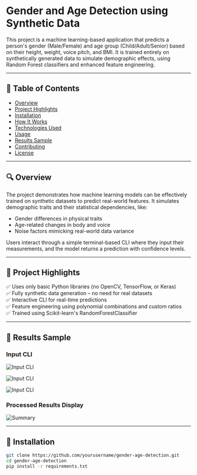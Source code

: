 # Gender and Age Detection using Synthetic Data

This project is a machine learning-based application that predicts a person's gender (Male/Female) and age group (Child/Adult/Senior) based on their height, weight, voice pitch, and BMI. It is trained entirely on synthetically generated data to simulate demographic effects, using Random Forest classifiers and enhanced feature engineering.

---

## 📌 Table of Contents

- [Overview](#-overview)
- [Project Highlights](#-project-highlights)
- [Installation](#installation)
- [How It Works](#how-it-works)
- [Technologies Used](#technologies-used)
- [Usage](#usage)
- [Results Sample](#-results-sample)
- [Contributing](#contributing)
- [License](#license)

---

## 🔍 Overview

The project demonstrates how machine learning models can be effectively trained on synthetic datasets to predict real-world features. It simulates demographic traits and their statistical dependencies, like:

- Gender differences in physical traits  
- Age-related changes in body and voice  
- Noise factors mimicking real-world data variance  

Users interact through a simple terminal-based CLI where they input their measurements, and the model returns a prediction with confidence levels.

---

## 🚀 Project Highlights

✅ Uses only basic Python libraries (no OpenCV, TensorFlow, or Keras)  
✅ Fully synthetic data generation – no need for real datasets  
✅ Interactive CLI for real-time predictions  
✅ Feature engineering using polynomial combinations and custom ratios  
✅ Trained using Scikit-learn's RandomForestClassifier

---

## 📸 Results Sample

### Input CLI
![Input CLI](image/Screenshot%202025-05-28%20121746.png)

![Input CLI](image/Screenshot%202025-05-28%20121757.png)

![Input CLI](image/Screenshot%202025-05-28%20121809.png)

### Processed Results Display
![Summary](image/Screenshot%202025-05-28%20121841.png)

---

## 💾 Installation

```bash
git clone https://github.com/yourusername/gender-age-detection.git
cd gender-age-detection
pip install -r requirements.txt
